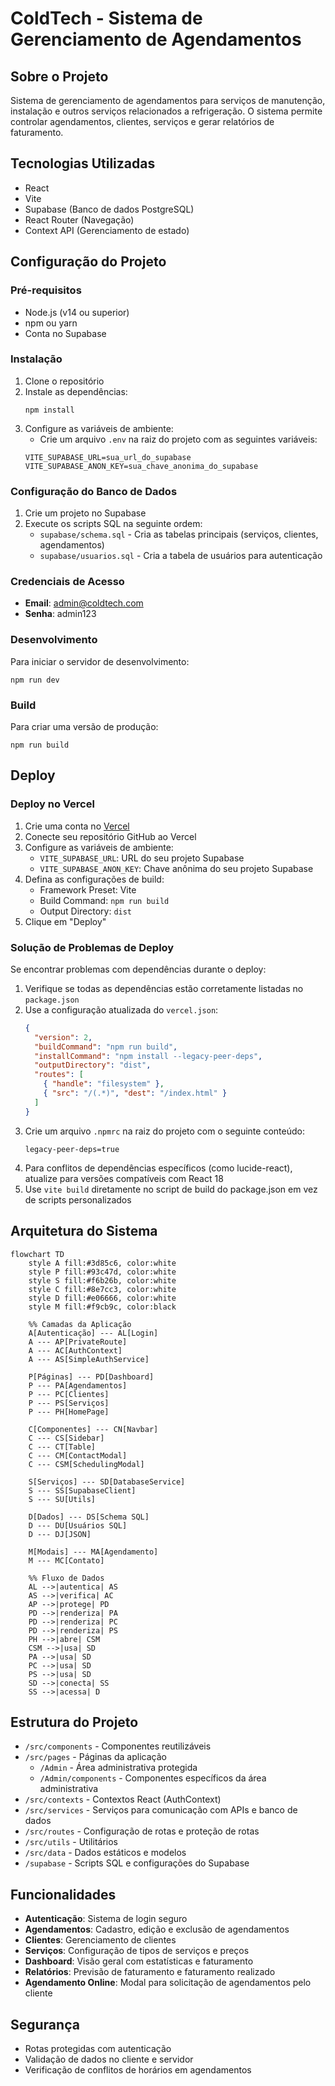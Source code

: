 # ColdTech - Sistema de Gerenciamento de Agendamentos

## Sobre o Projeto

Sistema de gerenciamento de agendamentos para serviços de manutenção, instalação e outros serviços relacionados a refrigeração. O sistema permite controlar agendamentos, clientes, serviços e gerar relatórios de faturamento.

## Tecnologias Utilizadas

- React 
- Vite
- Supabase (Banco de dados PostgreSQL)
- React Router (Navegação)
- Context API (Gerenciamento de estado)

## Configuração do Projeto

### Pré-requisitos

- Node.js (v14 ou superior)
- npm ou yarn
- Conta no Supabase

### Instalação

1. Clone o repositório
2. Instale as dependências:
   ```
   npm install
   ```
3. Configure as variáveis de ambiente:
   - Crie um arquivo `.env` na raiz do projeto com as seguintes variáveis:
   ```
   VITE_SUPABASE_URL=sua_url_do_supabase
   VITE_SUPABASE_ANON_KEY=sua_chave_anonima_do_supabase
   ```

### Configuração do Banco de Dados

1. Crie um projeto no Supabase
2. Execute os scripts SQL na seguinte ordem:
   - `supabase/schema.sql` - Cria as tabelas principais (serviços, clientes, agendamentos)
   - `supabase/usuarios.sql` - Cria a tabela de usuários para autenticação

### Credenciais de Acesso

- **Email**: admin@coldtech.com
- **Senha**: admin123

### Desenvolvimento

Para iniciar o servidor de desenvolvimento:

```
npm run dev
```

### Build

Para criar uma versão de produção:

```
npm run build
```

## Deploy

### Deploy no Vercel

1. Crie uma conta no [Vercel](https://vercel.com)
2. Conecte seu repositório GitHub ao Vercel
3. Configure as variáveis de ambiente:
   - `VITE_SUPABASE_URL`: URL do seu projeto Supabase
   - `VITE_SUPABASE_ANON_KEY`: Chave anônima do seu projeto Supabase
4. Defina as configurações de build:
   - Framework Preset: Vite
   - Build Command: `npm run build`
   - Output Directory: `dist`
5. Clique em "Deploy"

### Solução de Problemas de Deploy

Se encontrar problemas com dependências durante o deploy:

1. Verifique se todas as dependências estão corretamente listadas no `package.json`
2. Use a configuração atualizada do `vercel.json`:
   ```json
   {
     "version": 2,
     "buildCommand": "npm run build",
     "installCommand": "npm install --legacy-peer-deps",
     "outputDirectory": "dist",
     "routes": [
       { "handle": "filesystem" },
       { "src": "/(.*)", "dest": "/index.html" }
     ]
   }
   ```
3. Crie um arquivo `.npmrc` na raiz do projeto com o seguinte conteúdo:
   ```
   legacy-peer-deps=true
   ```
4. Para conflitos de dependências específicos (como lucide-react), atualize para versões compatíveis com React 18
5. Use `vite build` diretamente no script de build do package.json em vez de scripts personalizados

## Arquitetura do Sistema

```mermaid
flowchart TD
    style A fill:#3d85c6, color:white
    style P fill:#93c47d, color:white
    style S fill:#f6b26b, color:white
    style C fill:#8e7cc3, color:white
    style D fill:#e06666, color:white
    style M fill:#f9cb9c, color:black

    %% Camadas da Aplicação
    A[Autenticação] --- AL[Login]
    A --- AP[PrivateRoute]
    A --- AC[AuthContext]
    A --- AS[SimpleAuthService]

    P[Páginas] --- PD[Dashboard]
    P --- PA[Agendamentos]
    P --- PC[Clientes]
    P --- PS[Serviços]
    P --- PH[HomePage]

    C[Componentes] --- CN[Navbar]
    C --- CS[Sidebar]
    C --- CT[Table]
    C --- CM[ContactModal]
    C --- CSM[SchedulingModal]

    S[Serviços] --- SD[DatabaseService]
    S --- SS[SupabaseClient]
    S --- SU[Utils]

    D[Dados] --- DS[Schema SQL]
    D --- DU[Usuários SQL]
    D --- DJ[JSON]

    M[Modais] --- MA[Agendamento]
    M --- MC[Contato]

    %% Fluxo de Dados
    AL -->|autentica| AS
    AS -->|verifica| AC
    AP -->|protege| PD
    PD -->|renderiza| PA
    PD -->|renderiza| PC
    PD -->|renderiza| PS
    PH -->|abre| CSM
    CSM -->|usa| SD
    PA -->|usa| SD
    PC -->|usa| SD
    PS -->|usa| SD
    SD -->|conecta| SS
    SS -->|acessa| D
```

## Estrutura do Projeto

- `/src/components` - Componentes reutilizáveis
- `/src/pages` - Páginas da aplicação
  - `/Admin` - Área administrativa protegida
  - `/Admin/components` - Componentes específicos da área administrativa
- `/src/contexts` - Contextos React (AuthContext)
- `/src/services` - Serviços para comunicação com APIs e banco de dados
- `/src/routes` - Configuração de rotas e proteção de rotas
- `/src/utils` - Utilitários
- `/src/data` - Dados estáticos e modelos
- `/supabase` - Scripts SQL e configurações do Supabase

## Funcionalidades

- **Autenticação**: Sistema de login seguro
- **Agendamentos**: Cadastro, edição e exclusão de agendamentos
- **Clientes**: Gerenciamento de clientes
- **Serviços**: Configuração de tipos de serviços e preços
- **Dashboard**: Visão geral com estatísticas e faturamento
- **Relatórios**: Previsão de faturamento e faturamento realizado
- **Agendamento Online**: Modal para solicitação de agendamentos pelo cliente

## Segurança

- Rotas protegidas com autenticação
- Validação de dados no cliente e servidor
- Verificação de conflitos de horários em agendamentos
